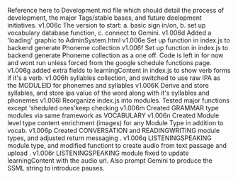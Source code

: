 Reference here to Development.md file which should detail the process of development, the major Tags/stable bases, and future deelopment initiatives.
v1.006c  The version to start: a. basic sign in/on, b. set up vocabulary database function, c. connect to Gemini.
v1.006d  Added a 'loading' graphic to AdminSystem.html 
v1.006e  Set up function in index.js to backend generate Phoneme collection
v1.006f  Set up function in index.js to backend generate Phoneme collection as a one off. Code is left in for now and wont run unless forced from the google schedule functions page.
v1.006g  added extra fields to learningContent in index.js to show verb forms if it's a verb.
v1.006h  syllables collection, and switched to use raw IPA as the MODULEID for phonemes and syllables
v1.006K  Derive and store syllables, and store ipa value of the word along with it's syllables and phonemes
v1.006l  Reorganize index.js into modules. Tested major functions except 'sheduled ones'keep checking
v1.006m  Created GRAMMAR type modules via same framework as VOCABULARY 
v1.006n  Created Module level type content enrichment (images) for any Module Type in addition to vocab.
v1.006p  Created CONVERSATION and READINGWRITING module types, and adjusted return messaging .
v1.006q  LISTENINGSPEAKING module type, and modified functiont to create audio from text passage and upload .
v1.006r  LISTENINGSPEAKING module fixed to update learningContent with the audio url. Also  prompt Gemini to produce the SSML string to introduce pauses.
